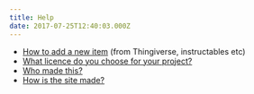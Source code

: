 ```yaml
---
title: Help
date: 2017-07-25T12:40:03.000Z
---
```

* [How to add a new item](https://openassistive.org/2017/04/how-to-add/edit-your-own-project-files-advanced/) (from Thingiverse, instructables etc)
* [What licence do you choose for your project?](https://openassistive.org/2017/05/choose-a-licence.-please./)
* [Who made this?](https://openassistive.org/2017/04/who-made-this/)
* [How is the site made?](https://openassistive.org/2017/04/site-infrastructure---what-makes-the-cogs-work/)




